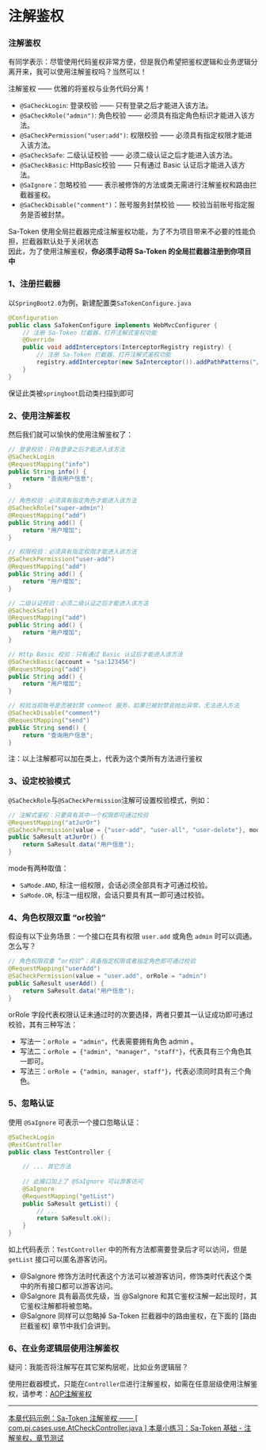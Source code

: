 # 注解鉴权


### 注解鉴权

有同学表示：尽管使用代码鉴权非常方便，但是我仍希望把鉴权逻辑和业务逻辑分离开来，我可以使用注解鉴权吗？当然可以！<br>

注解鉴权 —— 优雅的将鉴权与业务代码分离！

- `@SaCheckLogin`: 登录校验 —— 只有登录之后才能进入该方法。
- `@SaCheckRole("admin")`: 角色校验 —— 必须具有指定角色标识才能进入该方法。
- `@SaCheckPermission("user:add")`: 权限校验 —— 必须具有指定权限才能进入该方法。
- `@SaCheckSafe`: 二级认证校验 —— 必须二级认证之后才能进入该方法。
- `@SaCheckBasic`: HttpBasic校验 —— 只有通过 Basic 认证后才能进入该方法。
- `@SaIgnore`：忽略校验 —— 表示被修饰的方法或类无需进行注解鉴权和路由拦截器鉴权。
- `@SaCheckDisable("comment")`：账号服务封禁校验 —— 校验当前账号指定服务是否被封禁。

Sa-Token 使用全局拦截器完成注解鉴权功能，为了不为项目带来不必要的性能负担，拦截器默认处于关闭状态<br>
因此，为了使用注解鉴权，**你必须手动将 Sa-Token 的全局拦截器注册到你项目中**


### 1、注册拦截器
以`SpringBoot2.0`为例，新建配置类`SaTokenConfigure.java`

``` java
@Configuration
public class SaTokenConfigure implements WebMvcConfigurer {
	// 注册 Sa-Token 拦截器，打开注解式鉴权功能 
	@Override
	public void addInterceptors(InterceptorRegistry registry) {
		// 注册 Sa-Token 拦截器，打开注解式鉴权功能 
		registry.addInterceptor(new SaInterceptor()).addPathPatterns("/**");	
	}
}
```
保证此类被`springboot`启动类扫描到即可

<!-- !> 注意：如果在高版本 `SpringBoot (≥2.6.x)` 下注册拦截器失效，则需要额外添加 `@EnableWebMvc` 注解才可以使用。 -->


### 2、使用注解鉴权
然后我们就可以愉快的使用注解鉴权了：

``` java 
// 登录校验：只有登录之后才能进入该方法 
@SaCheckLogin						
@RequestMapping("info")
public String info() {
	return "查询用户信息";
}

// 角色校验：必须具有指定角色才能进入该方法 
@SaCheckRole("super-admin")		
@RequestMapping("add")
public String add() {
	return "用户增加";
}

// 权限校验：必须具有指定权限才能进入该方法 
@SaCheckPermission("user-add")		
@RequestMapping("add")
public String add() {
	return "用户增加";
}

// 二级认证校验：必须二级认证之后才能进入该方法 
@SaCheckSafe()		
@RequestMapping("add")
public String add() {
	return "用户增加";
}

// Http Basic 校验：只有通过 Basic 认证后才能进入该方法 
@SaCheckBasic(account = "sa:123456")
@RequestMapping("add")
public String add() {
	return "用户增加";
}

// 校验当前账号是否被封禁 comment 服务，如果已被封禁会抛出异常，无法进入方法 
@SaCheckDisable("comment")				
@RequestMapping("send")
public String send() {
	return "查询用户信息";
}
```

注：以上注解都可以加在类上，代表为这个类所有方法进行鉴权


### 3、设定校验模式
`@SaCheckRole`与`@SaCheckPermission`注解可设置校验模式，例如：
``` java
// 注解式鉴权：只要具有其中一个权限即可通过校验 
@RequestMapping("atJurOr")
@SaCheckPermission(value = {"user-add", "user-all", "user-delete"}, mode = SaMode.OR)		
public SaResult atJurOr() {
	return SaResult.data("用户信息");
}
```

mode有两种取值：
- `SaMode.AND`, 标注一组权限，会话必须全部具有才可通过校验。
- `SaMode.OR`, 标注一组权限，会话只要具有其一即可通过校验。


### 4、角色权限双重 “or校验”
假设有以下业务场景：一个接口在具有权限 `user.add` 或角色 `admin` 时可以调通。怎么写？

``` java
// 角色权限双重 “or校验”：具备指定权限或者指定角色即可通过校验
@RequestMapping("userAdd")
@SaCheckPermission(value = "user.add", orRole = "admin")		
public SaResult userAdd() {
	return SaResult.data("用户信息");
}
```

orRole 字段代表权限认证未通过时的次要选择，两者只要其一认证成功即可通过校验，其有三种写法：
- 写法一：`orRole = "admin"`，代表需要拥有角色 admin 。
- 写法二：`orRole = {"admin", "manager", "staff"}`，代表具有三个角色其一即可。
- 写法三：`orRole = {"admin, manager, staff"}`，代表必须同时具有三个角色。


### 5、忽略认证

使用 `@SaIgnore` 可表示一个接口忽略认证：

``` java
@SaCheckLogin
@RestController
public class TestController {
	
	// ... 其它方法 
	
	// 此接口加上了 @SaIgnore 可以游客访问 
	@SaIgnore
	@RequestMapping("getList")
	public SaResult getList() {
		// ... 
		return SaResult.ok(); 
	}
}
```

如上代码表示：`TestController` 中的所有方法都需要登录后才可以访问，但是 `getList` 接口可以匿名游客访问。

- @SaIgnore 修饰方法时代表这个方法可以被游客访问，修饰类时代表这个类中的所有接口都可以游客访问。
- @SaIgnore 具有最高优先级，当 @SaIgnore 和其它鉴权注解一起出现时，其它鉴权注解都将被忽略。
- @SaIgnore 同样可以忽略掉 Sa-Token 拦截器中的路由鉴权，在下面的 [路由拦截鉴权] 章节中我们会讲到。



### 6、在业务逻辑层使用注解鉴权
疑问：我能否将注解写在其它架构层呢，比如业务逻辑层？

使用拦截器模式，只能在`Controller层`进行注解鉴权，如需在任意层级使用注解鉴权，请参考：[AOP注解鉴权](/plugin/aop-at)


---

<a class="case-btn" href="https://gitee.com/dromara/sa-token/blob/master/sa-token-demo/sa-token-demo-case/src/main/java/com/pj/cases/use/AtCheckController.java"
	target="_blank">
	本章代码示例：Sa-Token 注解鉴权 —— [ com.pj.cases.use.AtCheckController.java ]
</a>
<a class="dt-btn" href="https://www.wenjuan.ltd/s/ARJvIbA/" target="_blank">本章小练习：Sa-Token 基础 - 注解鉴权，章节测试</a>







